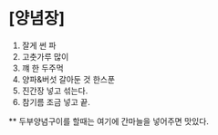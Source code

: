 # [양념장] #

1. 잘게 썬 파 
2. 고춧가루 많이
3. 꺠 한 두주먹
4. 양파&버섯 갈아둔 것 한스푼
5. 진간장 넣고 섞는다.
6. 참기름 조금 넣고 끝.

** 두부양념구이를 할때는 여기에 간마늘을 넣어주면 맛있다.